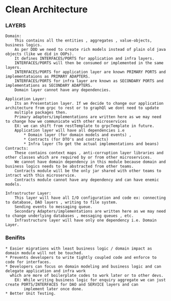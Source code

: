 # Clean Architecture
### LAYERS
	Domain:
		This contains all the entities , aggregates , value-objects, business logics. 
		As per DDD we need to create rich models instead of plain old java objects (like we did in OOPs).
		It defines INTERFACES/PORTS for application and infra layers.
		INTERFACES/PORTS will then be consumed or implemented in the same layers.
		INTERFACES/PORTS for application layer are known PRIMARY PORTS and implementataions as PRIMARY ADAPTERS.
		INTERFACES/PORTS for infra layer are known as SECONDARY PORTS and implementations as SECONDARY ADAPTERS.
		Domain layer cannot have any dependencies.
	
	Application Layer:
		Its an Presentation layer. If we decide to change our application architecture from grpc to rest or to graphQl we dont need to update 
		multiple packages then.
		Primary adapters/implementations are written here as we may need to change how we communicate with other microservices 
		EX: we can shift from restTemplate to grpcTemplate in future.
		Application layer will have all dependencies i.e 
			* Domain layer (for domain models and events) , 
			* Contracts (for DTO's and contracts)
			* Infra layer (To get the actual implementations and beans)
	Contracts: 
		These contains context maps , anti-corruption layer libraries and other classes which are required by or from other microservices.
		We cannot have domain dependency in this module because domain and business logics needs to be abstracted from other teams.
		Contracts module will be the only jar shared with other teams to intract with this microservice.
		Contracts module cannot have any dependency and can have enemic models.
	
	Infrastructer Layer:
		This layer will have all I/O configuration and code ex: connecting to database, DAO layers , writing to file system.
		Sending events to messaging queue. 
		Secondary Adapters/implementations are written here as we may need to change underlying databases , messaging queues , etc.
		Infrastructure layer will have only one dependency i.e. Domain Layer.

### Benifits
	* Easier migrations with least business logic / domain impact as domain module will not be touched.
	* Prevents developers to write tightly coupled code and enforce to code for interfaces.
	* Developers can focus on domain modeling and business logic and can delegate application and infra work 
	  which are more of boilerplate codes to work later or to other devs.
		EX: While writing business logic for enquiry aggregate we can just create PORTS/INTERFACES for DAO and SERVICE layers and can 
			implement later once done.
	* Better Unit Testing.